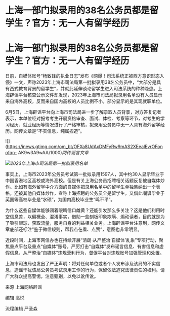 # 上海一部门拟录用的38名公务员都是留学生？官方：无一人有留学经历

# 上海一部门拟录用的38名公务员都是留学生？官方：无一人有留学经历

日前，自媒体账号“杨致锋的执业日志”发布《网爆！司法系统正被西方意识形态入侵》一文，声称2023年上海市司法局第一批拟录用38名公务员中，“大部分是具有西式教育背景的留学生”，并就此延伸谈论留学生进入司法系统的种种隐患。上海辟谣平台核查公示文件却发现，2023年上海市司法局拟录用名单没有人员显示来自海外高校，反而来自国内高校的人员比例不小，部分显示的是其现就职单位。

6月5日，上海辟谣平台向上海市司法局进一步了解录取人员背景，对方答复记者表示，本单位经对报考考生开展资格审查、面试、体检、考察等环节，对考生的学习经历、就业经历等情况进行了严格审核，拟录用公务员中无一人具有海外留学经历。网传文章是“不实信息，纯属捏造”。

![](https://inews.gtimg.com/om_bt/OFXa8UdAxDMFyRw9mAS2XEealEvrOFonofqn-
AK9w3A9wAA/1000)_网传谣言文章_

![](https://inews.gtimg.com/om_bt/OW35NRl_W5pwOFPzE36MAG5XbrFKxar20BoPh7kilhU4MAA/1000)_2023年上海市司法局第一批拟录用名单_

事实上，上海市2023年公务员考试第一批拟录用1597人，其中约30人显示毕业于中国香港地区高校或海外高校。但是有关上海公务员招聘相关话题反复被自媒体炒作。比如有海外留学中介方面的自媒体把录用名单中的留学生单独集纳出一个表格，还被其他自媒体炒作，宣称上海招聘的公务员全是留学生。又借此嘲讽毕业于英国等高校毕业是“水硕”，为国内高校毕业生“鸣不平”。

为什么这些自媒体能够闭着眼睛信口雌黄？还能引发那么多关注？这是他们利用时空信息差，以偏概全、混淆事实，借助一些刻板印象欺瞒、煽动读者，目的就是为了吸引眼球，获取流量，服务自身的利益相关业务。上海辟谣平台注意到，网传文章底部还标注“鉴于微信规则，帮我点在看、点赞”，意图也非常明显。

近段时间，上海市网信办也在持续开展“清朗·从严整治‘自媒体’乱象”专项行动，聚焦重点平台及重点“自媒体”账号，严厉打击“自媒体”发布谣言信息、有害信息和虚假信息，从严整治“自媒体”违规营利行为，督促平台对违规账号加强管理和处置。

上海市司法局也发出了严正声明：将对任何单位或者个人发布涉及该局的不实信息，造谣干扰该局公务员考试录用工作的行为，保留依法追究法律责任的权利。请广大群众提高警惕，注意甄别，以免以讹传讹。

来源 上海网络辟谣

编辑 高悦

流程编辑 严圣淼

